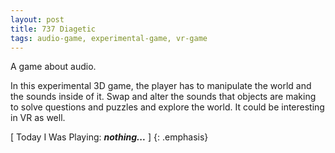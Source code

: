 ```yaml
---
layout: post
title: 737 Diagetic
tags: audio-game, experimental-game, vr-game
---
```

A game about audio.

In this experimental 3D game, the player has to manipulate the world and the sounds inside of it.  Swap and alter the sounds that objects are making to solve questions and puzzles and explore the world.  It could be interesting in VR as well.

[ Today I Was Playing: ***nothing...*** ]
{: .emphasis}